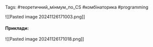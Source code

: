 Tags: #теоретичний_мінмум_по_CS #комбінаторика #programming

![[Pasted image 20241126171003.png]]
#### Приклади: 
![[Pasted image 20241126171018.png]]